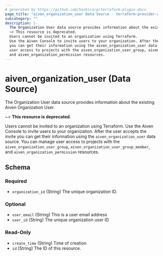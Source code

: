 ```yaml
---
# generated by https://github.com/hashicorp/terraform-plugin-docs
page_title: "aiven_organization_user Data Source - terraform-provider-aiven"
subcategory: ""
description: |-
  The Organization User data source provides information about the existing Aiven Organization User.
  ~> This resource is deprecated.
  Users cannot be invited to an organization using Terraform.
  Use the Aiven Console to invite users to your organization. After the user accepts the invite
  you can get their information using the aiven_organization_user data source. You can manage
  user access to projects with the aiven_organization_user_group, aiven_organization_user_group_member,
  and aiven_organization_permission resources.
---
```


# aiven_organization_user (Data Source)

The Organization User data source provides information about the existing Aiven Organization User.

~> **This resource is deprecated**.

Users cannot be invited to an organization using Terraform.
Use the Aiven Console to invite users to your organization. After the user accepts the invite
you can get their information using the `aiven_organization_user` data source. You can manage
user access to projects with the `aiven_organization_user_group`, `aiven_organization_user_group_member`,
and `aiven_organization_permission` resources.



<!-- schema generated by tfplugindocs -->
## Schema

### Required

- `organization_id` (String) The unique organization ID.

### Optional

- `user_email` (String) This is a user email address
- `user_id` (String) The unique organization user ID

### Read-Only

- `create_time` (String) Time of creation
- `id` (String) The ID of this resource.
